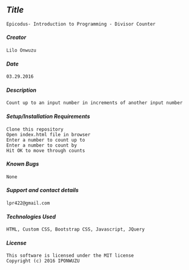 
## _Title_
	Epicodus- Introduction to Programming - Divisor Counter
	
#### _Creator_
	Lilo Onwuzu 
	
#### _Date_
	03.29.2016

#### _Description_
	Count up to an input number in increments of another input number

#### _Setup/Installation Requirements_
	Clone this repository
	Open index.html file in browser
	Enter a number to count up to
	Enter a number to count by
	Hit OK to move through counts

#### _Known Bugs_
 	None

#### _Support and contact details_
	lpr422@gmail.com
	
#### _Technologies Used_
	HTML, Custom CSS, Bootstrap CSS, Javascript, JQuery

#### _License_
	This software is licensed under the MIT license
	Copyright (c) 2016 IPONWUZU



